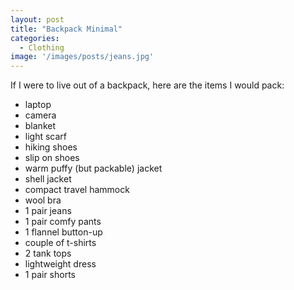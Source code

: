 ```yaml
---
layout: post
title: "Backpack Minimal"
categories:
  - Clothing
image: '/images/posts/jeans.jpg'
---
```


If I were to live out of a backpack, here are the items I would pack:

- laptop
- camera
- blanket
- light scarf
- hiking shoes
- slip on shoes
- warm puffy (but packable) jacket
- shell jacket
- compact travel hammock
- wool bra
- 1 pair jeans
- 1 pair comfy pants
- 1 flannel button-up
- couple of t-shirts
- 2 tank tops
- lightweight dress
- 1 pair shorts

